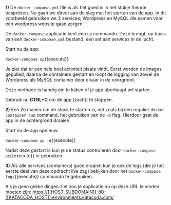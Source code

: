 **1)** De `docker-compose.yml` file is als het goed is in het stukje theorie besproken. Nu gaan we direct aan de slag met het starten van de app. In dit voorbeeld gebruiken we 2 services; Wordpress en MySQL die samen voor een wordpress website gaan zorgen.

De `docker-compose` applicatie kent een `up` commando. Deze brengt, op basis van een `docker-compose.yml` bestand, een set aan services in de lucht. 

Start nu de app:

```docker-compose up```{{execute}}

Je ziet dat er een hele boel activiteit plaats vindt. Eerst worden de images gepulled, daarna de containers gestart en loopt de logging van zowel de Wordpress als MySQL container door elkaar in de voorgrond. 

Deze methode is handig om te kijken of je app uberhaupt wil starten. 

Gebruik nu **CTRL+C** om de app (zacht) te stoppen.

**2)** Een 2e manier om de stack te starten is, net zoals bij een regulier `docker container run` command, het gebruiken van de `-d` flag. Hierdoor gaat de app in de achtergrond draaien.

Start nu de app opnieuw:

```docker-compose up -d```{{execute}}

Nadat deze gestart is kun je de status controleren door ```docker-compose ps```{{execute}} te gebruiken.

**3)** Als alle services (containers) goed draaien kun je ook de logs (die je het eerste deel van deze opdracht live zag) bekijken door het ```docker-compose logs```{{execute}} commando te gebruiken.

Als je geen gekke dingen ziet zou je applicatie nu op deze URL te vinden moeten zijn: [https://[[HOST_SUBDOMAIN]]-80-[[KATACODA_HOST]].environments.katacoda.com/](https://[[HOST_SUBDOMAIN]]-80-[[KATACODA_HOST]].environments.katacoda.com/)